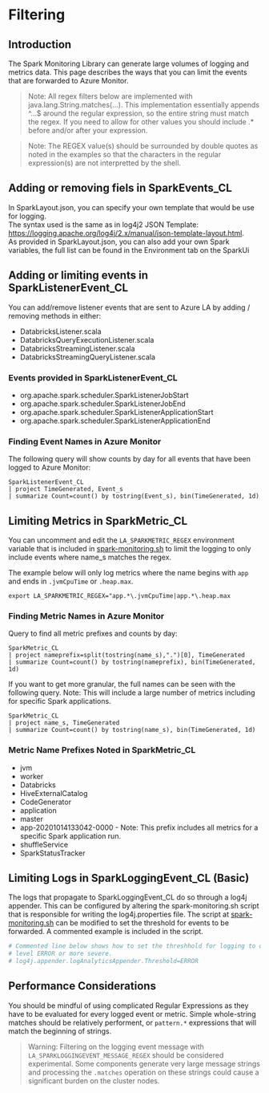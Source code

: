 # Filtering

## Introduction

The Spark Monitoring Library can generate large volumes of logging and metrics data.  This page describes the ways that you can limit the events that are forwarded to Azure Monitor.

> Note: All regex filters below are implemented with java.lang.String.matches(...). This implementation essentially appends ^...$ around the regular expression, so the entire string must match the regex.  If you need to allow for other values you should include .* before and/or after your expression.

> Note: The REGEX value(s) should be surrounded by double quotes as noted in the examples so that the characters in the regular expression(s) are not interpretted by the shell.

## Adding or removing fiels in SparkEvents_CL

In SparkLayout.json, you can specify your own template that would be use for logging.  
The syntax used is the same as in log4j2 JSON Template: https://logging.apache.org/log4j/2.x/manual/json-template-layout.html.  
As provided in SparkLayout.json, you can also add your own Spark variables, the full list can be found in the Environment tab on the SparkUi

## Adding or limiting events in SparkListenerEvent_CL

You can add/remove listener events that are sent to Azure LA by adding / removing methods in either:

- DatabricksListener.scala
- DatabricksQueryExecutionListener.scala
- DatabricksStreamingListener.scala
- DatabricksStreamingQueryListener.scala

### Events provided in SparkListenerEvent_CL

* org.apache.spark.scheduler.SparkListenerJobStart
* org.apache.spark.scheduler.SparkListenerJobEnd
* org.apache.spark.scheduler.SparkListenerApplicationStart
* org.apache.spark.scheduler.SparkListenerApplicationEnd

### Finding Event Names in Azure Monitor

The following query will show counts by day for all events that have been logged to Azure Monitor:
```kusto
SparkListenerEvent_CL
| project TimeGenerated, Event_s
| summarize Count=count() by tostring(Event_s), bin(TimeGenerated, 1d)
```

## Limiting Metrics in SparkMetric_CL

You can uncomment and edit the `LA_SPARKMETRIC_REGEX` environment variable that is included in [spark-monitoring.sh](../src/spark-listeners/scripts/spark-monitoring.sh) to limit the logging to only include events where name_s matches the regex.

The example below will only log metrics where the name begins with `app` and ends in `.jvmCpuTime` or `.heap.max`.

`export LA_SPARKMETRIC_REGEX="app.*\.jvmCpuTime|app.*\.heap.max`

### Finding Metric Names in Azure Monitor

Query to find all metric prefixes and counts by day:

```kusto
SparkMetric_CL
| project nameprefix=split(tostring(name_s),".")[0], TimeGenerated
| summarize Count=count() by tostring(nameprefix), bin(TimeGenerated, 1d)
```
If you want to get more granular, the full names can be seen with the following query. Note: This will include a large number of metrics including for specific Spark applications.

```kusto
SparkMetric_CL
| project name_s, TimeGenerated
| summarize Count=count() by tostring(name_s), bin(TimeGenerated, 1d)
```

### Metric Name Prefixes Noted in SparkMetric_CL

* jvm
* worker
* Databricks
* HiveExternalCatalog
* CodeGenerator
* application
* master
* app-20201014133042-0000 - Note: This prefix includes all metrics for a specific Spark application run.
* shuffleService
* SparkStatusTracker

## Limiting Logs in SparkLoggingEvent_CL (Basic)

The logs that propagate to SparkLoggingEvent_CL do so through a log4j appender.  This can be configured by altering the spark-monitoring.sh script that is responsible for writing the log4j.properties file. The script at [spark-monitoring.sh](../src/spark-listeners/scripts/spark-monitoring.sh) can be modified to set the threshold for events to be forwarded.  A commented example is included in the script.

```bash
# Commented line below shows how to set the threshhold for logging to only capture events that are
# level ERROR or more severe.
# log4j.appender.logAnalyticsAppender.Threshold=ERROR
```


## Performance Considerations

You should be mindful of using complicated Regular Expressions as they have to be evaluated for every logged event or metric.  Simple whole-string matches should be relatively performent, or `pattern.*` expressions that will match the beginning of strings.

> Warning: Filtering on the logging event message with `LA_SPARKLOGGINGEVENT_MESSAGE_REGEX` should be considered experimental. Some components generate very large message strings and processing the `.matches` operation on these strings could cause a significant burden on the cluster nodes.
